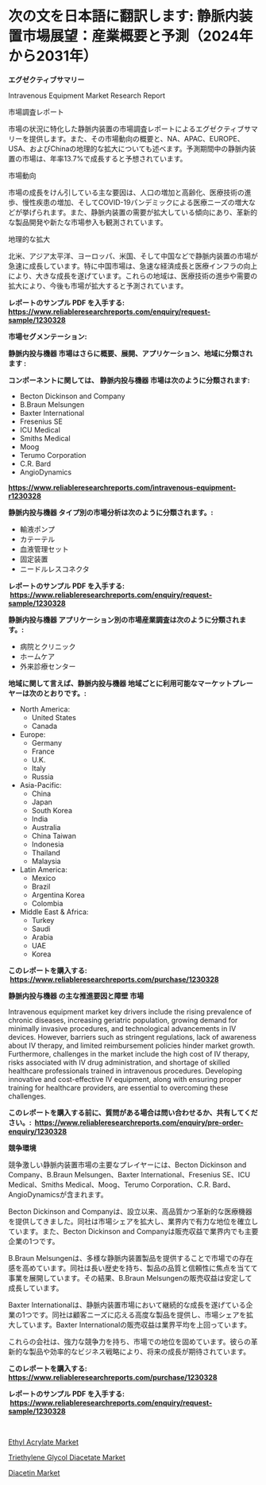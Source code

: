 <p><h1>次の文を日本語に翻訳します: 静脈内装置市場展望：産業概要と予測（2024年から2031年）</h1></p><p><strong>エグゼクティブサマリー</strong></p>
<p><p>Intravenous Equipment Market Research Report</p><p>市場調査レポート</p><p>市場の状況に特化した静脈内装置の市場調査レポートによるエグゼクティブサマリーを提供します。また、その市場動向の概要と、NA、APAC、EUROPE、USA、およびChinaの地理的な拡大についても述べます。予測期間中の静脈内装置の市場は、年率13.7%で成長すると予想されています。</p><p>市場動向</p><p>市場の成長をけん引している主な要因は、人口の増加と高齢化、医療技術の進歩、慢性疾患の増加、そしてCOVID-19パンデミックによる医療ニーズの増大などが挙げられます。また、静脈内装置の需要が拡大している傾向にあり、革新的な製品開発や新たな市場参入も観測されています。</p><p>地理的な拡大</p><p>北米、アジア太平洋、ヨーロッパ、米国、そして中国などで静脈内装置の市場が急速に成長しています。特に中国市場は、急速な経済成長と医療インフラの向上により、大きな成長を遂げています。これらの地域は、医療技術の進歩や需要の拡大により、今後も市場が拡大すると予測されています。</p></p>
<p><strong>レポートのサンプル PDF を入手する: <a href="https://www.reliableresearchreports.com/enquiry/request-sample/1230328">https://www.reliableresearchreports.com/enquiry/request-sample/1230328</a></strong></p>
<p><strong>市場セグメンテーション:</strong></p>
<p><strong> 静脈内投与機器 市場はさらに概要、展開、アプリケーション、地域に分類されます :</strong></p>
<p><strong>コンポーネントに関しては、 静脈内投与機器 市場は次のように分類されます: &nbsp;</strong></p>
<p><ul><li>Becton Dickinson and Company</li><li>B.Braun Melsungen</li><li>Baxter International</li><li>Fresenius SE</li><li>ICU Medical</li><li>Smiths Medical</li><li>Moog</li><li>Terumo Corporation</li><li>C.R. Bard</li><li>AngioDynamics</li></ul></p>
<p><strong><a href="https://www.reliableresearchreports.com/intravenous-equipment-r1230328">https://www.reliableresearchreports.com/intravenous-equipment-r1230328</a></strong></p>
<p><strong> 静脈内投与機器 タイプ別の市場分析は次のように分類されます。:</strong></p>
<p><ul><li>輸液ポンプ</li><li>カテーテル</li><li>血液管理セット</li><li>固定装置</li><li>ニードルレスコネクタ</li></ul></p>
<p><strong>レポートのサンプル PDF を入手する: &nbsp;<a href="https://www.reliableresearchreports.com/enquiry/request-sample/1230328">https://www.reliableresearchreports.com/enquiry/request-sample/1230328</a></strong></p>
<p><strong> 静脈内投与機器 アプリケーション別の市場産業調査は次のように分類されます。:</strong></p>
<p><ul><li>病院とクリニック</li><li>ホームケア</li><li>外来診療センター</li></ul></p>
<p><strong>地域に関して言えば、静脈内投与機器 地域ごとに利用可能なマーケットプレーヤーは次のとおりです。:</strong></p>
<p><ul>
    <li>
        North America:
        <ul>
            <li>United States</li>
            <li>Canada</li>
        </ul>
    </li>
    <li>
        Europe:
        <ul>
            <li>Germany</li>
            <li>France</li>
            <li>U.K.</li>
            <li>Italy</li>
            <li>Russia</li>
        </ul>
    </li>
    <li>
        Asia-Pacific:
        <ul>
            <li>China</li>
            <li>Japan</li>
            <li>South Korea</li>
            <li>India</li>
            <li>Australia</li>
            <li>China Taiwan</li>
            <li>Indonesia</li>
            <li>Thailand</li>
            <li>Malaysia</li>
        </ul>
    </li>
    <li>
        Latin America:
        <ul>
            <li>Mexico</li>
            <li>Brazil</li>
            <li>Argentina Korea</li>
            <li>Colombia</li>
        </ul>
    </li>
    <li>
        Middle East & Africa:
        <ul>
            <li>Turkey</li>
            <li>Saudi</li>
            <li>Arabia</li>
            <li>UAE</li>
            <li>Korea</li>
        </ul>
    </li>
    </ul></p>
<p><strong>このレポートを購入する: &nbsp;<a href="https://www.reliableresearchreports.com/purchase/1230328">https://www.reliableresearchreports.com/purchase/1230328</a></strong></p>
<p><strong>静脈内投与機器 の主な推進要因と障壁 市場</strong></p>
<p><p>Intravenous equipment market key drivers include the rising prevalence of chronic diseases, increasing geriatric population, growing demand for minimally invasive procedures, and technological advancements in IV devices. However, barriers such as stringent regulations, lack of awareness about IV therapy, and limited reimbursement policies hinder market growth. Furthermore, challenges in the market include the high cost of IV therapy, risks associated with IV drug administration, and shortage of skilled healthcare professionals trained in intravenous procedures. Developing innovative and cost-effective IV equipment, along with ensuring proper training for healthcare providers, are essential to overcoming these challenges.</p></p>
<p><strong>このレポートを購入する前に、質問がある場合は問い合わせるか、共有してください。:&nbsp; <a href="https://www.reliableresearchreports.com/enquiry/pre-order-enquiry/1230328">https://www.reliableresearchreports.com/enquiry/pre-order-enquiry/1230328</a></strong></p>
<p><strong>競争環境</strong></p>
<p><p>競争激しい静脈内装置市場の主要なプレイヤーには、Becton Dickinson and Company、B.Braun Melsungen、Baxter International、Fresenius SE、ICU Medical、Smiths Medical、Moog、Terumo Corporation、C.R. Bard、AngioDynamicsが含まれます。</p><p>Becton Dickinson and Companyは、設立以来、高品質かつ革新的な医療機器を提供してきました。同社は市場シェアを拡大し、業界内で有力な地位を確立しています。また、Becton Dickinson and Companyは販売収益で業界内でも主要企業の1つです。</p><p>B.Braun Melsungenは、多様な静脈内装置製品を提供することで市場での存在感を高めています。同社は長い歴史を持ち、製品の品質と信頼性に焦点を当てて事業を展開しています。その結果、B.Braun Melsungenの販売収益は安定して成長しています。</p><p>Baxter Internationalは、静脈内装置市場において継続的な成長を遂げている企業の1つです。同社は顧客ニーズに応える高度な製品を提供し、市場シェアを拡大しています。Baxter Internationalの販売収益は業界平均を上回っています。</p><p>これらの会社は、強力な競争力を持ち、市場での地位を固めています。彼らの革新的な製品や効率的なビジネス戦略により、将来の成長が期待されています。</p></p>
<p><strong>このレポートを購入する: &nbsp; <a href="https://www.reliableresearchreports.com/purchase/1230328">https://www.reliableresearchreports.com/purchase/1230328</a></strong></p>
<p><strong>レポートのサンプル PDF を入手する: &nbsp;<a href="https://www.reliableresearchreports.com/enquiry/request-sample/1230328">https://www.reliableresearchreports.com/enquiry/request-sample/1230328</a></strong><strong></strong></p>
<p>&nbsp;</p>
<p><p><a href="https://www.linkedin.com/pulse/ethyl-acrylate-market-size-growing-forecasted-period-from-2024-7tbnf?trackingId=kQ0NlQm%2BWTruSh1RGXqEAw%3D%3D">Ethyl Acrylate Market</a></p><p><a href="https://www.linkedin.com/pulse/triethylene-glycol-diacetate-market-dynamics-2024-2031-also-zgwlf?trackingId=gQS8CutzTRf3ZNWOGCZGRw%3D%3D">Triethylene Glycol Diacetate Market</a></p><p><a href="https://www.linkedin.com/pulse/diacetin-market-dynamics-2024-2031-also-its-trends-projections-wop1f?trackingId=groPJShLgfr7SGdNTstgFg%3D%3D">Diacetin Market</a></p></p>